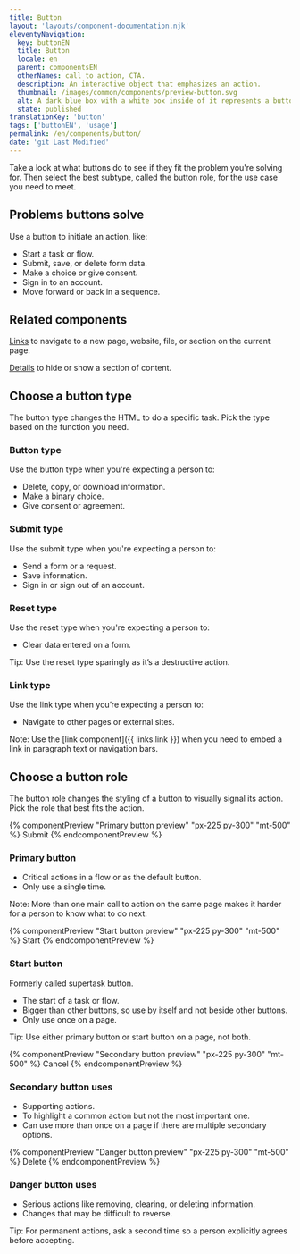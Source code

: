 ```yaml
---
title: Button
layout: 'layouts/component-documentation.njk'
eleventyNavigation:
  key: buttonEN
  title: Button
  locale: en
  parent: componentsEN
  otherNames: call to action, CTA.
  description: An interactive object that emphasizes an action.
  thumbnail: /images/common/components/preview-button.svg
  alt: A dark blue box with a white box inside of it represents a button with a label.
  state: published
translationKey: 'button'
tags: ['buttonEN', 'usage']
permalink: /en/components/button/
date: 'git Last Modified'
---
```


Take a look at what buttons do to see if they fit the problem you're solving for. Then select the best subtype, called the button role, for the use case you need to meet.

## Problems buttons solve

Use a button to initiate an action, like:

- Start a task or flow.
- Submit, save, or delete form data.
- Make a choice or give consent.
- Sign in to an account.
- Move forward or back in a sequence.

<article class="bg-full-width bg-primary text-light pt-600 pb-300 my-600">
  <h2 class="mt-0">Related components</h2>

<a href="{{ links.link }}" class="link-light">Links</a> to navigate to a new page, website, file, or section on the current page.

<a href="{{ links.details }}" class="link-light">Details</a> to hide or show a section of content.

</article>

## Choose a button type

The button type changes the HTML to do a specific task. Pick the type based on the function you need.

### Button type

Use the button type when you're expecting a person to:

- Delete, copy, or download information.
- Make a binary choice.
- Give consent or agreement.

### Submit type

Use the submit type when you're expecting a person to:

- Send a form or a request.
- Save information.
- Sign in or sign out of an account.

### Reset type

Use the reset type when you're expecting a person to:

- Clear data entered on a form.

Tip: Use the reset type sparingly as it’s a destructive action.

### Link type

Use the link type when you’re expecting a person to:

- Navigate to other pages or external sites.

Note: Use the [link component]({{ links.link }}) when you need to embed a link in paragraph text or navigation bars.

## Choose a button role

The button role changes the styling of a button to visually signal its action. Pick the role that best fits the action.

<div class="remove-empty-p">
<gcds-grid columns="1fr" columns-tablet="1fr 2fr" align-items="start">
  {% componentPreview "Primary button preview" "px-225 py-300" "mt-500" %}
  <gcds-button button-role="primary">Submit</gcds-button>
  {% endcomponentPreview %}
  <div>
    <h3>Primary button</h3>
    <ul class="list-disc mb-300">
      <li>Critical actions in a flow or as the default button.</li>
      <li>Only use a single time.</li>
    </ul>
    <p>Note: More than one main call to action on the same page makes it harder for a person to know what to do next.</p>
  </div>

  {% componentPreview "Start button preview" "px-225 py-300" "mt-500" %}
  <gcds-button button-role="start">Start</gcds-button>
  {% endcomponentPreview %}
  <div>
    <h3>Start button</h3>
    <p>Formerly called supertask button.</p>
    <ul class="list-disc mb-300">
      <li>The start of a task or flow.</li>
      <li>Bigger than other buttons, so use by itself and not beside other buttons.</li>
      <li>Only use once on a page.</li>
    </ul>
    <p>Tip: Use either primary button or start button on a page, not both. </p>
  </div>

  {% componentPreview "Secondary button preview" "px-225 py-300" "mt-500" %}
  <gcds-button button-role="secondary">Cancel</gcds-button>
  {% endcomponentPreview %}
  <div>
    <h3>Secondary button uses</h3>
    <ul class="list-disc mb-300">
      <li>Supporting actions.</li>
      <li>To highlight a common action but not the most important one.</li>
      <li>Can use more than once on a page if there are multiple secondary options.</li>
    </ul>
  </div>

  {% componentPreview "Danger button preview" "px-225 py-300" "mt-500" %}
  <gcds-button button-role="danger">Delete</gcds-button>
  {% endcomponentPreview %}
  <div>
    <h3>Danger button uses</h3>
    <ul class="list-disc mb-300">
      <li>Serious actions like removing, clearing, or deleting information.</li>
      <li>Changes that may be difficult to reverse.</li>
    </ul>
    <p>Tip: For permanent actions, ask a second time so a person explicitly agrees before accepting.</p>
  </div>
</gcds-grid>
</div>
